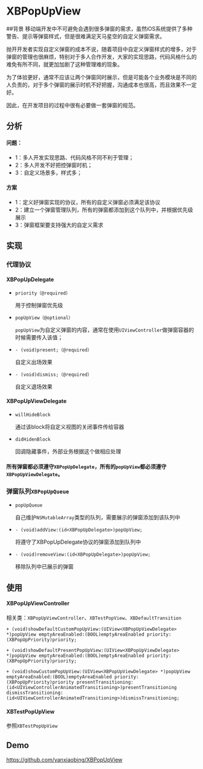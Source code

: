 # XBPopUpView

##背景
 移动端开发中不可避免会遇到很多弹窗的需求，虽然iOS系统提供了多种警告、提示等弹窗样式，但是很难满足天马星空的自定义弹窗需求。
 
 抛开开发者实现自定义弹窗的成本不说，随着项目中自定义弹窗样式的增多，对于弹窗的管理也很麻烦，特别对于多人合作开发，大家的实现思路，代码风格什么的难免有所不同，就更加加剧了这种管理难的现象。
 
 为了体验更好，通常不应该让两个弹窗同时展示，但是可能各个业务模块是不同的人负责的，对于多个弹窗的展示时机不好把握，沟通成本也很高，而且效果不一定好。
 
 因此，在开发项目的过程中很有必要做一套弹窗的规范。
 
## 分析
#### 问题：

- 1：多人开发实现思路、代码风格不同不利于管理；
- 2：多人开发不好把控弹窗时机；
- 3：自定义场景多，样式多；

#### 方案
- 1：定义好弹窗实现的协议，所有的自定义弹窗必须满足该协议
- 2：建立一个弹窗管理队列，所有的弹窗都添加到这个队列中，并根据优先级展示
- 3：弹窗框架要支持强大的自定义需求

## 实现

### 代理协议

#### XBPopUpDelegate

- `priority（@required）`

	用于控制弹窗优先级
	
- `popUpView（@optional）`

	`popUpView`为自定义弹窗的内容，通常在使用`UIViewController`做弹窗容器的时候需要传入该值；
	
- `- (void)present;（@required）`
	
	自定义出场效果
	
- `- (void)dismiss;（@required）`

	自定义退场效果



#### XBPopUpViewDelegate

- `willHideBlock`

	通过该block将自定义视图的关闭事件传给容器 
	
- `didHidenBlock`

	回调隐藏事件，外部业务根据这个做相应处理


#### 所有弹窗都必须遵守`XBPopUpDelegate`，所有的`popUpView`都必须遵守`XBPopUpViewDelegate`。

### 弹窗队列`XBPopUpQueue`

- `popUpQueue`

	自己维护`NSMutableArray`类型的队列，需要展示的弹窗添加到该队列中
	
- `- (void)addView:(id<XBPopUpDelegate>)popUpView;`

	将遵守了XBPopUpDelegate协议的弹窗添加到队列中
- `- (void)removeView:(id<XBPopUpDelegate>)popUpView;`

	移除队列中已展示的弹窗
	
## 使用

#### XBPopUpViewController

相关类：`XBPopUpViewController`、`XBTestPopView`、`XBDefaultTransition`
 
`+ (void)showDefaultCustomPopUpView:(UIView<XBPopUpViewDelegate> *)popUpView
                  emptyAreaEnabled:(BOOL)emptyAreaEnabled
                          priority:(XBPopUpPriority)priority;`

 
`+ (void)showDefaultPresentPopUpView:(UIView<XBPopUpViewDelegate> *)popUpView
            emptyAreaEnabled:(BOOL)emptyAreaEnabled
                    priority:(XBPopUpPriority)priority;`

`+ (void)showCustomPopUpView:(UIView<XBPopUpViewDelegate> *)popUpView
     emptyAreaEnabled:(BOOL)emptyAreaEnabled
             priority:(XBPopUpPriority)priority
 presentTransitioning:(id<UIViewControllerAnimatedTransitioning>)presentTransitioning
 dismissTransitioning:(id<UIViewControllerAnimatedTransitioning>)dismissTransitioning;`

#### XBTestPopUpView

参照`XBTestPopUpView`
	

## Demo

https://github.com/yanxiaobing/XBPopUpView